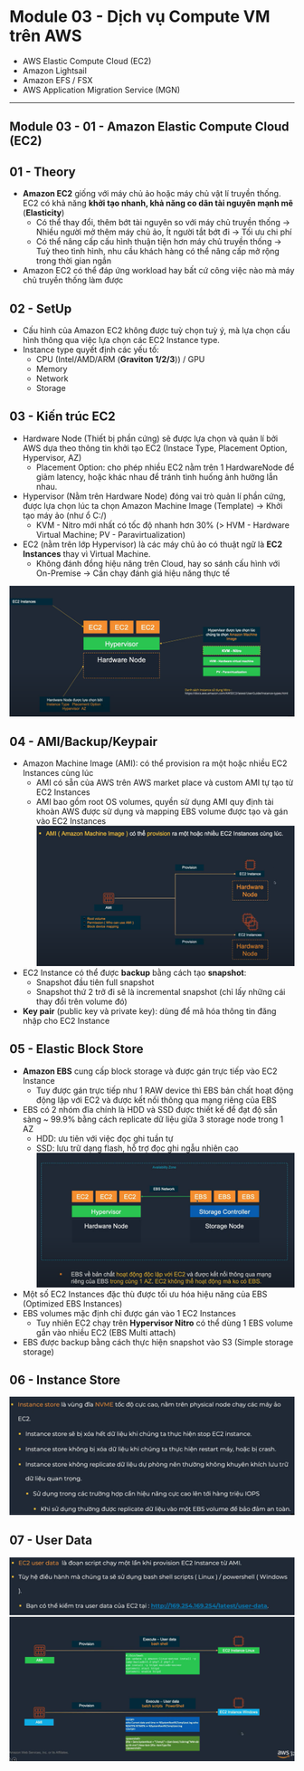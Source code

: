 # Module 03 - Dịch vụ Compute VM trên AWS
- AWS Elastic Compute Cloud (EC2)
- Amazon Lightsail
- Amazon EFS / FSX
- AWS Application Migration Service (MGN)
---
## Module 03 - 01 - Amazon Elastic Compute Cloud (EC2)
## 01 - **Theory**
  - **Amazon EC2** giống với máy chủ ảo hoặc máy chủ vật lí truyền thống. EC2 có khả năng **khởi tạo nhanh, khả năng co dãn tài nguyên mạnh mẽ** (**Elasticity**)
    - Có thể thay đổi, thêm bớt tài nguyên so với máy chủ truyền thống -> Nhiều người mở thêm máy chủ ảo, Ít người tắt bớt đi -> Tối ưu chi phí
    - Có thể nâng cấp cấu hình thuận tiện hơn máy chủ truyền thống -> Tuỳ theo tình hình, nhu cầu khách hàng có thể nâng cấp mở rộng trong thời gian ngắn
  - Amazon EC2 có thể đáp ứng workload hay bất cứ công việc nào mà máy chủ truyền thống làm được
## 02 - **SetUp**
  - Cấu hình của Amazon EC2 không được tuỳ chọn tuỳ ý, mà lựa chọn cấu hình thông qua việc lựa chọn các EC2 Instance type.
  - Instance type quyết định các yếu tố:
    - CPU (Intel/AMD/ARM (**Graviton 1/2/3**)) / GPU
    - Memory
    - Network
    - Storage
## 03 - **Kiến trúc EC2**
  - Hardware Node (Thiết bị phần cứng) sẽ được lựa chọn và quản lí bởi AWS dựa theo thông tin khởi tạo EC2 (Instace Type, Placement Option, Hypervisor, AZ)
    - Placement Option: cho phép nhiều EC2 nằm trên 1 HardwareNode để giảm latency, hoặc khác nhau để tránh tình huống ảnh hưởng lẫn nhau.  
  - Hypervisor (Nằm trên Hardware Node) đóng vai trò quản lí phần cứng, được lựa chọn lúc ta chọn Amazon Machine Image (Template) -> Khởi tạo máy ảo (như ổ C:/)
    - KVM - Nitro mới nhất có tốc độ nhanh hơn 30% (> HVM - Hardware Virtual Machine; PV - Paravirtualization)
  - EC2 (nằm trên lớp Hypervisor) là các máy chủ ảo có thuật ngữ là **EC2 Instances** thay vì Virtual Machine.
    - Không đánh đồng hiệu năng trên Cloud, hay so sánh cấu hình với On-Premise -> Cần chạy đánh giá hiệu năng thực tế 

![EC2 structure](images/image1.png)

## 04 - **AMI/Backup/Keypair**
  - Amazon Machine Image (AMI): có thể provision ra một hoặc nhiều EC2 Instances cùng lúc
    - AMI có sẵn của AWS trên AWS market place và custom AMI tự tạo từ EC2 Instances
    - AMI bao gồm root OS volumes, quyền sử dụng AMI quy định tài khoàn AWS được sử dụng và mapping EBS volume được tạo và gán vào EC2 Instances
![AMI](images/image2.png) 
  - EC2 Instance có thể được **backup** bằng cách tạo **snapshot**:
    - Snapshot đầu tiên full snapshot
    - Snapshot thứ 2 trở đi sẽ là incremental snapshot (chỉ lấy những cái thay đổi trên volume đó)
  - **Key pair** (public key và private key): dùng để mã hóa thông tin đăng nhập cho EC2 Instance

## 05 - **Elastic Block Store**
  - **Amazon EBS** cung cấp block storage và được gán trực tiếp vào EC2 Instance
    - Tuy được gán trực tiếp như 1 RAW device thì EBS bản chất hoạt động động lập với EC2 và được kết nối thông qua mạng riêng của EBS
  - EBS có 2 nhóm đĩa chính là HDD và SSD được thiết kế để đạt độ sẵn sàng ~ 99.9% bằng cách replicate dữ liệu giữa 3 storage node trong 1 AZ
    - HDD: ưu tiên với việc đọc ghi tuần tự
    - SSD: lưu trữ dạng flash, hỗ trợ đọc ghi ngẫu nhiên cao
![EBS](images/image3.png)
  - Một số EC2 Instances đặc thù được tối ưu hóa hiệu năng của EBS (Optimized EBS Instances)
  - EBS volumes mặc định chỉ được gán vào 1 EC2 Instances
    - Tuy nhiên EC2 chạy trên **Hypervisor Nitro** có thể dùng 1 EBS volume gắn vào nhiều EC2 (EBS Multi attach)
  - EBS được backup bằng cách thực hiện snapshot vào S3 (Simple storage storage)

## 06 - **Instance Store**
![Instance](images/image4.png)

## 07 - **User Data**
![Text](images/image5.png)
![Structure](images/image6.png)